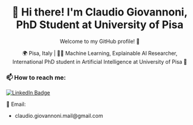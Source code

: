 <!-- Welcome Message -->
<h1 align="center">👋 Hi there! I'm Claudio Giovannoni, PhD Student at University of Pisa </h1>
<p align="center">Welcome to my GitHub profile! 🚀</p>

<!-- Contact Information -->
<p align="center">
  🌍 Pisa, Italy  |  👨‍💼 Machine Learning, Explainable AI Researcher, International PhD student in Artificial Intelligence at University of Pisa 🤖
</p>

<!-- How to Reach Me -->
<h3 align="left">📫 How to reach me:</h3>
<p align="left"> 
  
<!-- LinkedIn Badge -->
<a href="https://www.linkedin.com/in/cgiovannoni">
  <img src="https://img.shields.io/badge/LinkedIn-Connect-blue?style=for-the-badge&logo=linkedin" alt="LinkedIn Badge"> <br>
</a> 
  
📧 Email: 
<p align="left"> 
  <ul>
  <li>claudio.giovannoni.mail@gmail.com </li>
  </ul>
</p>
